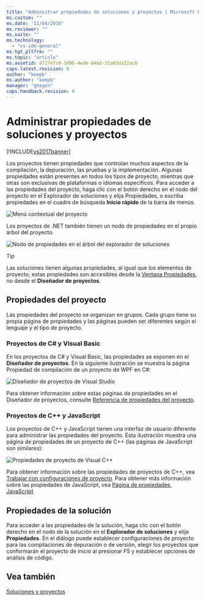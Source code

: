 ```yaml
---
title: "Administrar propiedades de soluciones y proyectos | Microsoft Docs"
ms.custom: ""
ms.date: "11/04/2016"
ms.reviewer: ""
ms.suite: ""
ms.technology: 
  - "vs-ide-general"
ms.tgt_pltfrm: ""
ms.topic: "article"
ms.assetid: d727efc0-1096-4ede-84b6-31a65da22ac0
caps.latest.revision: 6
author: "kempb"
ms.author: "kempb"
manager: "ghogen"
caps.handback.revision: 6
---
```

# Administrar propiedades de soluciones y proyectos
[!INCLUDE[vs2017banner](../code-quality/includes/vs2017banner.md)]

Los proyectos tienen propiedades que controlan muchos aspectos de la compilación, la depuración, las pruebas y la implementación.  Algunas propiedades están presentes en todos los tipos de proyecto, mientras que otras son exclusivas de plataformas o idiomas específicos.  Para acceder a las propiedades del proyecto, haga clic con el botón derecho en el nodo del proyecto en el Explorador de soluciones y elija Propiedades, o escriba propiedades en el cuadro de búsqueda **Inicio rápido** de la barra de menús.  
  
 ![Menú contextual del proyecto](../ide/media/vs2015_proj_prop_menu.png "vs2015\_proj\_prop\_menu")  
  
 Los proyectos de .NET también tienen un nodo de propiedades en el propio árbol del proyecto.  
  
 ![Nodo de propiedades en el árbol del explorador de soluciones](../ide/media/vs2015_props_se.png "VS2015\_Props\_SE")  
  
> [!TIP]
>  Las soluciones tienen algunas propiedades, al igual que los elementos de proyecto; estas propiedades son accesibles desde la [Ventana Propiedades](../ide/reference/properties-window.md), no desde el **Diseñador de proyectos**.  
  
## Propiedades del proyecto  
 Las propiedades del proyecto se organizan en grupos. Cada grupo tiene su propia página de propiedades y las páginas pueden ser diferentes según el lenguaje y el tipo de proyecto.  
  
### Proyectos de C\# y Visual Basic  
 En los proyectos de C\# y Visual Basic, las propiedades se exponen en el **Diseñador de proyectos**.  En la siguiente ilustración se muestra la página Propiedad de compilación de un proyecto de WPF en C\#:  
  
 ![Diseñador de proyectos de Visual Studio](../ide/media/vs2015_proppage_build.png "VS2015\_PropPage\_Build")  
  
 Para obtener información sobre estas páginas de propiedades en el Diseñador de proyectos, consulte [Referencia de propiedades del proyecto](../ide/reference/project-properties-reference.md).  
  
### Proyectos de C\+\+ y JavaScript  
 Los proyectos de C\+\+ y JavaScript tienen una interfaz de usuario diferente para administrar las propiedades del proyecto.  Esta ilustración muestra una página de propiedades de un proyecto de C\+\+ \(las páginas de JavaScript son similares\):  
  
 ![Propiedades de proyecto de Visual C&#43;&#43;](../ide/media/vs2015_projprops_cpp.png "VS2015\_ProjProps\_cpp")  
  
 Para obtener información sobre las propiedades de proyectos de C\+\+, vea [Trabajar con configuraciones de proyecto](/visual-cpp/ide/working-with-project-properties).  Para obtener más información sobre las propiedades de JavaScript, vea [Página de propiedades, JavaScript](../ide/reference/property-pages-javascript.md).  
  
## Propiedades de la solución  
 Para acceder a las propiedades de la solución, haga clic con el botón derecho en el nodo de la solución en el **Explorador de soluciones** y elija **Propiedades**.  En el diálogo puede establecer configuraciones de proyecto para las compilaciones de depuración o de versión, elegir los proyectos que conformarán el proyecto de inicio al presionar F5 y establecer opciones de análisis de código.  
  
## Vea también  
 [Soluciones y proyectos](../ide/solutions-and-projects-in-visual-studio.md)